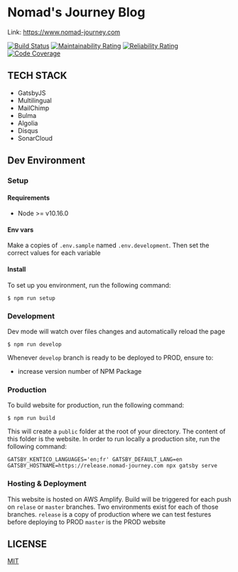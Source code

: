# Nomad's Journey Blog

Link: https://www.nomad-journey.com

<!-- prettier-ignore-start -->
[![Build Status][build-badge]][build]
[![Maintainability Rating][maintainability-rating-badge]][maintainability-rating]
[![Reliability Rating][reliability-rating-badge]][reliability-rating]
[![Code Coverage][coverage-badge]][coverage]
<!-- prettier-ignore-end -->

## TECH STACK

- GatsbyJS
- Multilingual
- MailChimp
- Bulma
- Algolia
- Disqus
- SonarCloud

## Dev Environment

### Setup

#### Requirements

- Node >= v10.16.0

#### Env vars

Make a copies of `.env.sample` named `.env.development`. Then set the correct
values for each variable

#### Install

To set up you environment, run the following command:

```
$ npm run setup
```

### Development

Dev mode will watch over files changes and automatically reload the page

```
$ npm run develop
```

Whenever `develop` branch is ready to be deployed to PROD, ensure to:

- increase version number of NPM Package

### Production

To build website for production, run the following command:

```
$ npm run build
```

This will create a `public` folder at the root of your directory. The content of
this folder is the website. In order to run locally a production site, run the
following command:

```
GATSBY_KENTICO_LANGUAGES='en;fr' GATSBY_DEFAULT_LANG=en GATSBY_HOSTNAME=https://release.nomad-journey.com npx gatsby serve
```

### Hosting & Deployment

This website is hosted on AWS Amplify. Build will be triggered for each push on
`relase` or `master` branches. Two environments exist for each of those
branches. `release` is a copy of production where we can test festures before
deploying to PROD `master` is the PROD website

## LICENSE

[MIT](LICENSE)

<!-- prettier-ignore-start -->
[build-badge]: https://travis-ci.org/edouardr/nomad-journey.com.svg?branch=master
[build]: https://travis-ci.org/edouardr/nomad-journey.com
[coverage-badge]: https://sonarcloud.io/api/project_badges/measure?project=edouardr_npmad-journey.com&metric=coverage
[coverage]: https://sonarcloud.io/dashboard?id=edouardr_npmad-journey.com
[maintainability-rating-badge]: https://sonarcloud.io/api/project_badges/measure?project=edouardr_npmad-journey.com&metric=sqale_rating
[maintainability-rating]: https://sonarcloud.io/dashboard?id=edouardr_npmad-journey.com
[reliability-rating-badge]: https://sonarcloud.io/api/project_badges/measure?project=edouardr_npmad-journey.com&metric=reliability_rating
[reliability-rating]: https://sonarcloud.io/dashboard?id=edouardr_npmad-journey.com
<!-- prettier-ignore-end -->
